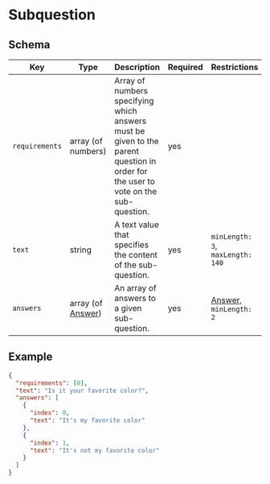# Subquestion

## Schema

| Key            | Type                             | Description                                                                                                                       | Required | Restrictions                          |
| -------------- | -------------------------------- | --------------------------------------------------------------------------------------------------------------------------------- | -------- | ------------------------------------- |
| `requirements` | array (of numbers)               | Array of numbers specifying which answers must be given to the parent question in order for the user to vote on the sub-question. | yes      |                                       |
| `text`         | string                           | A text value that specifies the content of the sub-question.                                                                      | yes      | `minLength: 3`, `maxLength: 140`      |
| `answers`      | array (of [Answer](./ANSWER.md)) | An array of answers to a given sub-question.                                                                                      | yes      | [Answer](./ANSWER.md), `minLength: 2` |

## Example

```json
{
  "requirements": [0],
  "text": "Is it your favorite color?",
  "answers": [
    {
      "index": 0,
      "text": "It's my favorite color"
    },
    {
      "index": 1,
      "text": "It's not my favorite color"
    }
  ]
}
```
